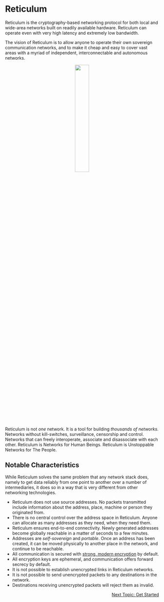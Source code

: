 
# Reticulum
Reticulum is the cryptography-based networking protocol for both local and wide-area networks built on readily available hardware. Reticulum can operate even with very high latency and extremely low bandwidth.

The vision of Reticulum is to allow anyone to operate their own sovereign communication networks, and to make it cheap and easy to cover vast areas with a myriad of independent, interconnectable and autonomous networks.

<p align="center"><img width="30%" src="gfx/reticulum_logo_512.png"></p>

Reticulum is not *one* network. It is a tool for building *thousands of networks*. Networks without kill-switches, surveillance, censorship and control. Networks that can freely interoperate, associate and disassociate with each other. Reticulum is Networks for Human Beings. Reticulum is Unstoppable Networks for The People.


## Notable Characteristics
While Reticulum solves the same problem that any network stack does, namely to get data reliably from one point to another over a number of intermediaries, it does so in a way that is very different from other networking technologies.

- Reticulum does not use source addresses. No packets transmitted include information about the address, place, machine or person they originated from.
- There is no central control over the address space in Reticulum. Anyone can allocate as many addresses as they need, when they need them.
- Reticulum ensures end-to-end connectivity. Newly generated addresses become globally reachable in a matter of seconds to a few minutes.
- Addresses are *self-sovereign* and *portable*. Once an address has been created, it can be moved physically to another place in the network, and continue to be reachable.
- All communication is secured with [strong, modern encryption](crypto.html) by default.
- All encryption keys are ephemeral, and communication offers forward secrecy by default.
- It is not possible to establish unencrypted links in Reticulum networks.
- It is not possible to send unencrypted packets to any destinations in the network.
- Destinations receiving unencrypted packets will reject them as invalid.

<p align="right"><a href="start.html">Next Topic: Get Started</a></p>
